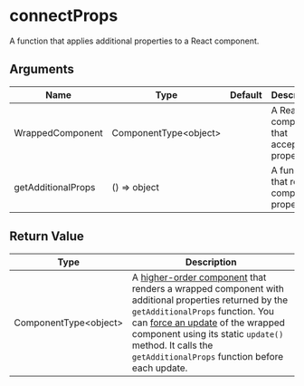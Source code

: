 # connectProps

A function that applies additional properties to a React component.

## Arguments

Name | Type | Default | Description
-----|------|---------|------------
WrappedComponent | ComponentType&lt;object&gt; | | A React component that accepts properties.
getAdditionalProps | () => object | | A function that returns component properties.

## Return Value

Type | Description
-----|------------
ComponentType&lt;object&gt; | A [higher-order component](https://reactjs.org/docs/higher-order-components.html) that renders a wrapped component with additional properties returned by the `getAdditionalProps` function. You can [force an update](https://reactjs.org/docs/react-component.html#forceupdate) of the wrapped component using its static  `update()` method. It calls the `getAdditionalProps` function before each update.

